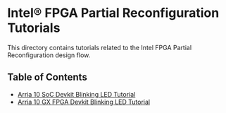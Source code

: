 # Intel&reg; FPGA Partial Reconfiguration Tutorials

This directory contains tutorials related to the Intel FPGA Partial Reconfiguration design flow.

## Table of Contents



- [Arria 10 SoC Devkit Blinking LED Tutorial](a10_soc_devkit_blinking_led/)
- [Arria 10 GX FPGA Devkit Blinking LED Tutorial](a10_pcie_devkit_blinking_led/)
